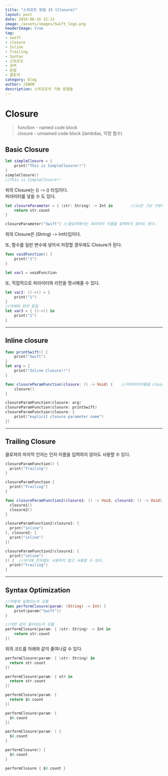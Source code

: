 ```yaml
---
title: "스위프트 문법 15 (Closure)"
layout: post
date: 2018-06-16 22:12
image: /assets/images/Swift_logo.png
headerImage: true
tag:
- swift
- closure
- Inline
- Trailing
- Syntax
- 스위프트
- 공부
- 문법
- 클로저
category: blog
author: JIWON
description: 스위프트의 기본 문법들
---
```


# Closure 

> function - named code block <br />
> closure - unnamed code block (lambdas, 익명 함수)

## Basic Closure

```swift
let simpleClosure = {
    print("This is SimpleClosure!!")
}
simpleClosure()
//This is SimpleClosure!!
```
위의 Closure는 () -> () 타입이다.
<br />
파라미터를 넣을 수 도 있다.
```swift
let closureParameter = { (str: String) -> Int in        //in은 그냥 구분하는 역할
    return str.count
}

closureParameter("Swift") //클로져에서는 파라미터 이름을 입력하지 않아도 된다.
```
위의 Closure은 (String) -> Int타입이다.

또, 함수를 일반 변수에 넣어서 저장할 경우에도 Closure가 된다.
```swift
func voidFunction() {
    print("1")
}

let var1 = voidFunction
```

또, 직접적으로 파라미터와 리턴을 명시해줄 수 있다.
```swift
let var2: ()->() = {
    print("1")
}
//아래와 완전 동일
let var3 = { ()->() in
    print("1")
}
```

---
## Inline closure

```swift
func printSwift() {
    print("Swift")
}
let arg = {
    print("Inline Closure!!")
}

func closureParamFunction(closure: () -> Void) {    //파라미터이름을 closure라고 지정
    closure()
}

closureParamFunction(closure: arg)
closureParamFunction(closure: printSwift)
closureParamFunction(closure: {
    print("explicit closure parameter name")
})
```

---
## Trailing Closure
클로져의 마지막 인자는 인자 이름을 입력하지 않아도 사용할 수 있다.
```swift
closureParamFunction() {
  print("Trailing")
}

closureParamFunction {
  print("Trailing")
}

func closureParamFunction2(closure1: () -> Void, closure2: () -> Void) {
  closure1()
  closure2()
}

closureParamFunction2(closure1: {
  print("inline")
}, closure2: {
  print("inline")
})

closureParamFunction2(closure1: {
  print("inline")
}) {  //여기에 인자명도 사용하지 않고 사용할 수 있다.
  print("trailing")
}
```

---
## Syntax Optimization

```swift
//어떻게 실행되는지 모름
func performClosure(param: (String) -> Int) {
    print(param("Swift"))
}

//어떤 값이 들어오는지 모름
performClosure(param: { (str: String) -> Int in
    return str.count
})
```
위의 코드를 아래와 같이 줄여나갈 수 있다.
```swift
performClosure(param: { (str: String) in
  return str.count
})

performClosure(param: { str in
  return str.count
})

performClosure(param: {
  return $0.count
})

performClosure(param: {
  $0.count
})

performClosure(param: ) {
  $0.count
}

performClosure() {
  $0.count
}

performClosure { $0.count }
```


